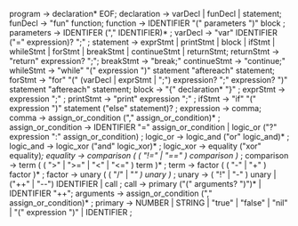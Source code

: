 program -> declaration* EOF;
declaration -> varDecl | funDecl | statement;
funDecl -> "fun" function;
function -> IDENTIFIER "(" parameters ")" block ;
parameters -> IDENTIFER ("," IDENTIFIER)* ;
varDecl -> "var" IDENTIFIER ("=" expression)? ";" ;
statement -> exprStmt | printStmt | block | ifStmt | whileStmt | forStmt | breakStmt | continueStmt | returnStmt;
returnStmt -> "return" expression? ";";
breakStmt -> "break;"
continueStmt -> "continue;"
whileStmt -> "while" "(" expression ")" statement "aftereach" statement;
forStmt -> "for" "(" (varDecl | exprStmt | ";") expression? ";" expression? ")" statement "aftereach" statement;
block -> "{" declaration* "}" ;
exprStmt -> expression ";" ;
printStmt -> "print" expression ";" ;
ifStmt -> "if" "(" expression ")" statement ("else" statement)? ;
expression     → comma;
comma -> assign_or_condition ("," assign_or_condition)* ;
assign_or_condition -> IDENTIFIER "=" assign_or_condition | logic_or ("?" expression ":" assign_or_condition) ;
logic_or -> logic_and ("or" logic_and)* ;
logic_and -> logic_xor ("and" logic_xor)* ;
logic_xor -> equality ("xor" equality)*;
equality       → comparison ( ( "!=" | "==" ) comparison )* ;
comparison     → term ( ( ">" | ">=" | "<" | "<=" ) term )* ;
term           → factor ( ( "-" | "+" ) factor )* ;
factor         → unary ( ( "/" | "*" ) unary )* ;
unary          → ( "!" | "-" ) unary
               | ("++" | "--") IDENTIFIER | call ;
call -> primary ("(" arguments? ")")* | IDENTIFIER "++";
arguments -> assign_or_condition ("," assign_or_condition)* ;
primary        → NUMBER | STRING | "true" | "false" | "nil"
               | "(" expression ")" | IDENTIFIER ;